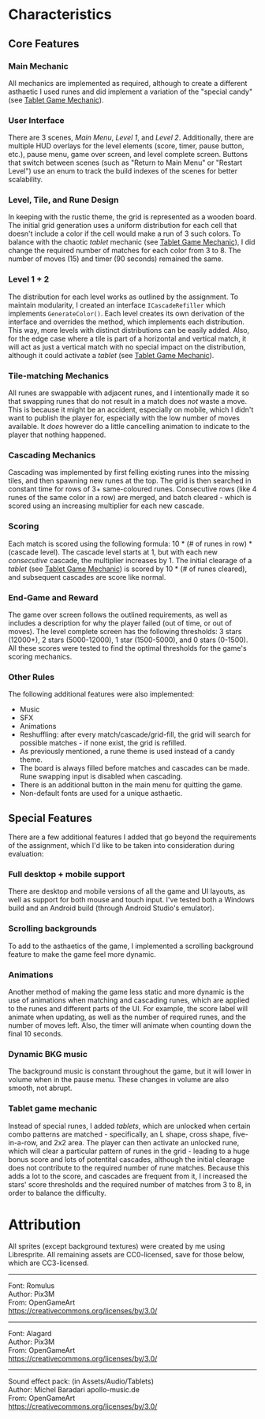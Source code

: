 # Characteristics

## Core Features

### Main Mechanic
All mechanics are implemented as required, although to create a different asthaetic I used runes and did implement a variation of the "special candy" (see [Tablet Game Mechanic](#tablet-game-mechanic)).

### User Interface
There are 3 scenes, *Main Menu*, *Level 1*, and *Level 2*. Additionally, there are multiple HUD overlays for the level elements (score, timer, pause button, etc.), pause menu, game over screen, and level complete screen. Buttons that switch between scenes (such as "Return to Main Menu" or "Restart Level") use an enum to track the build indexes of the scenes for better scalability.

### Level, Tile, and Rune Design
In keeping with the rustic theme, the grid is represented as a wooden board. The initial grid generation uses a uniform distribution for each cell that doesn't include a color if the cell would make a run of 3 such colors. To balance with the chaotic *tablet* mechanic (see [Tablet Game Mechanic](#tablet-game-mechanic)), I did change the required number of matches for each color from 3 to 8. The number of moves (15) and timer (90 seconds) remained the same.

### Level 1 + 2
The distribution for each level works as outlined by the assignment. To maintain modularity, I created an interface ```ICascadeRefiller``` which implements ```GenerateColor()```. Each level creates its own derivation of the interface and overrides the method, which implements each distribution. This way, more levels with distinct distributions can be easily added. Also, for the edge case where a tile is part of a horizontal and vertical match, it will act as just a vertical match with no special impact on the distribution, although it could activate a *tablet* (see [Tablet Game Mechanic](#tablet-game-mechanic)).

### Tile-matching Mechanics
All runes are swappable with adjacent runes, and I intentionally made it so that swapping runes that do not result in a match does *not* waste a move. This is because it might be an accident, especially on mobile, which I didn't want to publish the player for, especially with the low number of moves available. It *does* however do a little cancelling animation to indicate to the player that nothing happened.

### Cascading Mechanics
Cascading was implemented by first felling existing runes into the missing tiles, and then spawning new runes at the top. The grid is then searched in constant time for rows of 3+ same-coloured runes. Consecutive rows (like 4 runes of the same color in a row) are merged, and batch cleared - which is scored using an increasing multiplier for each new cascade.

### Scoring
Each match is scored using the following formula: 10 * (# of runes in row) * (cascade level). The cascade level starts at 1, but with each new *consecutive* cascade, the multiplier increases by 1. The initial clearage of a *tablet* (see [Tablet Game Mechanic](#tablet-game-mechanic)) is scored by 10 * (# of runes cleared), and subsequent cascades are score like normal.

### End-Game and Reward
The game over screen follows the outlined requirements, as well as includes a description for why the player failed (out of time, or out of moves). The level complete screen has the following thresholds: 3 stars (12000+), 2 stars (5000-12000), 1 star (1500-5000), and 0 stars (0-1500). All these scores were tested to find the optimal thresholds for the game's scoring mechanics.

### Other Rules
The following additional features were also implemented:
* Music
* SFX
* Animations
* Reshuffling: after every match/cascade/grid-fill, the grid will search for possible matches - if none exist, the grid is refilled.
* As previously mentioned, a rune theme is used instead of a candy theme.
* The board is always filled before matches and cascades can be made. Rune swapping input is disabled when cascading.
* There is an additional button in the main menu for quitting the game.
* Non-default fonts are used for a unique asthaetic.

## Special Features
There are a few additional features I added that go beyond the requirements of the assignment, which I'd like to be taken into consideration during evaluation:

### Full desktop + mobile support
There are desktop and mobile versions of all the game and UI layouts, as well as support for both mouse and touch input. I've tested both a Windows build and an Android build (through Android Studio's emulator).

### Scrolling backgrounds
To add to the asthaetics of the game, I implemented a scrolling background feature to make the game feel more dynamic.

### Animations
Another method of making the game less static and more dynamic is the use of animations when matching and cascading runes, which are applied to the runes and different parts of the UI. For example, the score label will animate when updating, as well as the number of required runes, and the number of moves left. Also, the timer will animate when counting down the final 10 seconds.

### Dynamic BKG music
The background music is constant throughout the game, but it will lower in volume when in the pause menu. These changes in volume are also smooth, not abrupt.

### Tablet game mechanic
Instead of special runes, I added *tablets*, which are unlocked when certain combo patterns are matched - specifically, an L shape, cross shape, five-in-a-row, and 2x2 area. The player can then activate an unlocked rune, which will clear a particular pattern of runes in the grid - leading to a huge bonus score and lots of potentital cascades, although the initial clearage does not contribute to the required number of rune matches. Because this adds a lot to the score, and cascades are frequent from it, I increased the stars' score thresholds and the required number of matches from 3 to 8, in order to balance the difficulty.

# Attribution

All sprites (except background textures) were created by me using Libresprite. All remaining assets are CC0-licensed, save for those below, which are CC3-licensed.

---

Font: Romulus<br>
Author: Pix3M<br>
From: OpenGameArt<br>
https://creativecommons.org/licenses/by/3.0/

---

Font: Alagard<br>
Author: Pix3M<br>
From: OpenGameArt<br>
https://creativecommons.org/licenses/by/3.0/

---

Sound effect pack: (in Assets/Audio/Tablets)<br>
Author: Michel Baradari apollo-music.de<br>
From: OpenGameArt<br>
https://creativecommons.org/licenses/by/3.0/

